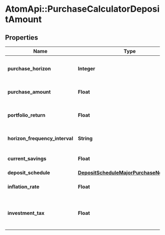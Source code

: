 # AtomApi::PurchaseCalculatorDepositAmount

## Properties
Name | Type | Description | Notes
------------ | ------------- | ------------- | -------------
**purchase_horizon** | **Integer** | The purchase horizon, in years | 
**purchase_amount** | **Float** | The amount of the purchase | 
**portfolio_return** | **Float** | The annualized portfolio return | 
**horizon_frequency_interval** | **String** | The horizon frequency interval | [optional] [default to &#39;year&#39;]
**current_savings** | **Float** | The current savings amount | [optional] 
**deposit_schedule** | [**DepositScheduleMajorPurchaseNoDepAmt**](DepositScheduleMajorPurchaseNoDepAmt.md) |  | [optional] 
**inflation_rate** | **Float** | The inflation rate | [optional] 
**investment_tax** | **Float** | The tax on investments used for the major purchase | [optional] 


